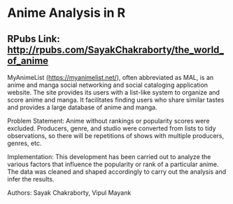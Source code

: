 # Anime Analysis in R

## RPubs Link: http://rpubs.com/SayakChakraborty/the_world_of_anime

MyAnimeList (https://myanimelist.net/), often abbreviated as MAL, is an anime and manga social networking and social cataloging application website. The site provides its users with a list-like system to organize and score anime and manga. It facilitates finding users who share similar tastes and provides a large database of anime and manga.

Problem Statement:
Anime without rankings or popularity scores were excluded. Producers, genre, and studio were converted from lists to tidy observations, so there will be repetitions of shows with multiple producers, genres, etc.

Implementation:
This development has been carried out to analyze the various factors that influence the popularity or rank of a particular anime.
The data was cleaned and shaped accordingly to carry out the analysis and infer the results.



Authors: Sayak Chakraborty, Vipul Mayank
